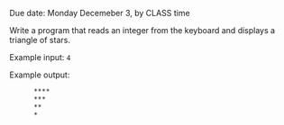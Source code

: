 Due date: Monday Decemeber 3, by CLASS time

Write a program that reads an integer from the keyboard and displays a triangle of stars.

Example input: ```4```

Example output:
```
      **** 
      ***
      **
      *
```
